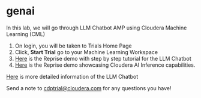 # genai

In this lab, we will go through LLM Chatbot AMP using Cloudera Machine Learning (CML)

1. On login, you will be taken to Trials Home Page
2. Click, **Start Trial** go to your Machine Learning Workspace
3. [Here](https://app.getreprise.com/launch/MXxjDe6/) is the Reprise demo with step by step tutorial for the LLM Chatbot 
4.  [Here](https://app.getreprise.com/launch/dyR7W26/) is the Reprise demo showcasing Cloudera AI Inference capabilities.

[Here](https://github.com/cloudera/CML_AMP_LLM_Chatbot_Augmented_with_Enterprise_Data) is more detailed information of the LLM Chatbot

Send a note to cdptrial@cloudera.com for any questions you have!
